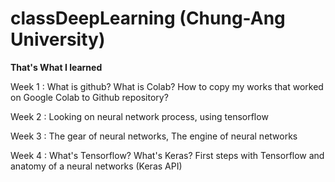 # classDeepLearning (Chung-Ang University)

**That's What I learned**

Week 1 : What is github? What is Colab? How to copy my works that worked on Google Colab to Github repository? 

Week 2 : Looking on neural network process, using tensorflow

Week 3 : The gear of neural networks, The engine of neural networks

Week 4 : What's Tensorflow? What's Keras? First steps with Tensorflow and anatomy of a neural networks (Keras API)
